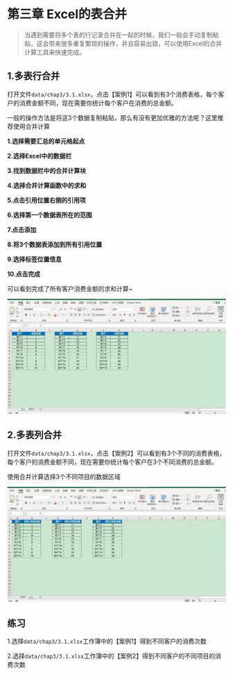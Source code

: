 # 第三章 Excel的表合并

> 当遇到需要将多个表的行记录合并在一起的时候，我们一般会手动复制粘贴，这会带来很多重复繁琐的操作，并且容易出错，可以使用Excel的合并计算工具来快速完成。

## 1.多表行合并

打开文件`data/chap3/3.1.xlsx`，点击【案例1】可以看到有3个消费表格，每个客户的消费金额不同，现在需要你统计每个客户在消费的总金额。

一般的操作方法是将这3个数据复制粘贴，那么有没有更加优雅的方法呢？这里推荐使用合并计算

**1.选择需要汇总的单元格起点**

**2.选择Excel中的数据栏**

**3.找到数据栏中的合并计算块**

**4.选择合并计算函数中的求和**

**5.点击引用位置右侧的引用项**

**6.选择第一个数据表所在的范围**

**7.点击添加**

**8.将3个数据表添加到所有引用位置**

**9.选择标签位置信息**

**10.点击完成**

可以看到完成了所有客户消费金额的求和计算~

![3.1](.\src\chap3\3.1.gif)

## 2.多表列合并

打开文件`data/chap3/3.1.xlsx`，点击【案例2】可以看到有3个不同的消费表格，每个客户的消费金额不同，现在需要你统计每个客户在3个不同消费的总金额。

使用合并计算选择3个不同项目的数据区域

![3.2](.\src\chap3\3.2.gif)

## 练习

​	1.选择`data/chap3/3.1.xlsx`工作簿中的【案例1】得到不同客户的消费次数

​	2.选择`data/chap3/3.1.xlsx`工作簿中的【案例2】得到不同客户的不同项目的消费次数